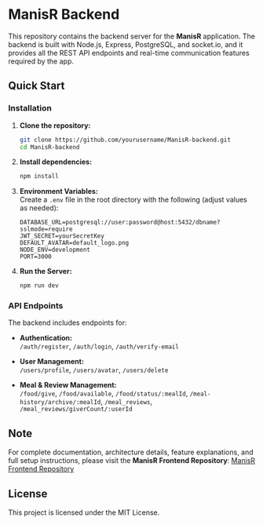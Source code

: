 
# ManisR Backend

This repository contains the backend server for the **ManisR** application. The backend is built with Node.js, Express, PostgreSQL, and socket.io, and it provides all the REST API endpoints and real-time communication features required by the app.

## Quick Start

### Installation

1. **Clone the repository:**

   ```bash
   git clone https://github.com/yourusername/ManisR-backend.git
   cd ManisR-backend
   ```

2. **Install dependencies:**

   ```bash
   npm install
   ```

3. **Environment Variables:**  
   Create a `.env` file in the root directory with the following (adjust values as needed):

   ```env
   DATABASE_URL=postgresql://user:password@host:5432/dbname?sslmode=require
   JWT_SECRET=yourSecretKey
   DEFAULT_AVATAR=default_logo.png
   NODE_ENV=development
   PORT=3000
   ```

4. **Run the Server:**

   ```bash
   npm run dev
   ```

### API Endpoints

The backend includes endpoints for:

- **Authentication:**  
  `/auth/register`, `/auth/login`, `/auth/verify-email`

- **User Management:**  
  `/users/profile`, `/users/avatar`, `/users/delete`

- **Meal & Review Management:**  
  `/food/give`, `/food/available`, `/food/status/:mealId`, `/meal-history/archive/:mealId`, `/meal_reviews`, `/meal_reviews/giverCount/:userId`


## Note

For complete documentation, architecture details, feature explanations, and full setup instructions, please visit the **ManisR Frontend Repository**:
[ManisR Frontend Repository](https://github.com/Galomer310/ManisR-frontend)

## License

This project is licensed under the MIT License.
